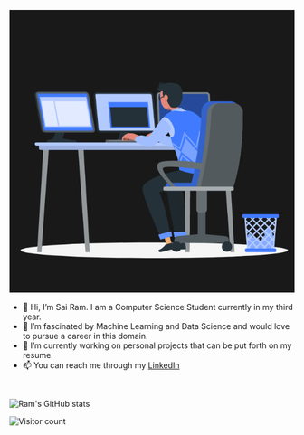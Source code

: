 <p align="center">
  <img src="70242-man-working.gif" width="600" height="500" title="Hello There!!">
</p>

<lottie-player src="https://assets2.lottiefiles.com/packages/lf20_cmaqoazd.json"  background="transparent"  speed="1"  style="width: 300px; height: 300px;"  loop controls autoplay></lottie-player>
- 👋 Hi, I’m Sai Ram. I am a Computer Science Student currently in my third year.
- 👀 I’m fascinated by Machine Learning and Data Science and would love to pursue a career in this domain.
- 🌱 I’m currently working on personal projects that can be put forth on my resume.
- 📫 You can reach me through my [LinkedIn](https://www.linkedin.com/in/am-ram/)
<br>


  ![Ram's GitHub stats](https://github-readme-stats.vercel.app/api?username=am-ram&show_icons=true&theme=tokyonight)

<!-- - 💞️ I’m looking to collaborate on ... -->
![Visitor count](https://shields-io-visitor-counter.herokuapp.com/badge?page=https://github.com/amram&label=VisitorsCount&labelColor=000000&logo=GitHub&logoColor=FFFFFF&color=1D70B8&style=for-the-badge)

<!---
am-ram/am-ram is a ✨ special ✨ repository because its `README.md` (this file) appears on your GitHub profile.
You can click the Preview link to take a look at your changes.
--->
